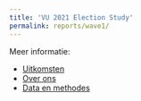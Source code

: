 ```yaml
---
title: 'VU 2021 Election Study'
permalink: reports/wave1/
---
```


Meer informatie:

+ [Uitkomsten](uitkomsten.md)
+ [Over ons](over.md)
+ [Data en methodes](methode.md)

